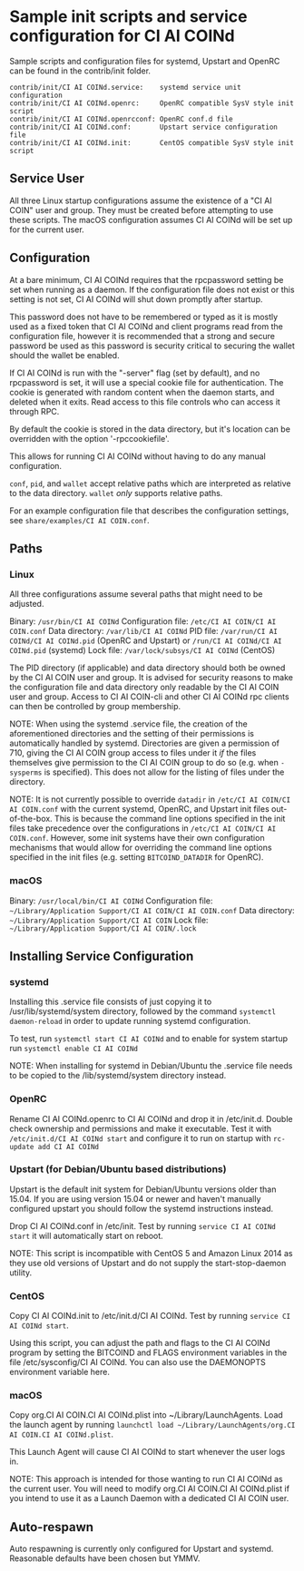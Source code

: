 Sample init scripts and service configuration for CI AI COINd
==========================================================

Sample scripts and configuration files for systemd, Upstart and OpenRC
can be found in the contrib/init folder.

    contrib/init/CI AI COINd.service:    systemd service unit configuration
    contrib/init/CI AI COINd.openrc:     OpenRC compatible SysV style init script
    contrib/init/CI AI COINd.openrcconf: OpenRC conf.d file
    contrib/init/CI AI COINd.conf:       Upstart service configuration file
    contrib/init/CI AI COINd.init:       CentOS compatible SysV style init script

Service User
---------------------------------

All three Linux startup configurations assume the existence of a "CI AI COIN" user
and group.  They must be created before attempting to use these scripts.
The macOS configuration assumes CI AI COINd will be set up for the current user.

Configuration
---------------------------------

At a bare minimum, CI AI COINd requires that the rpcpassword setting be set
when running as a daemon.  If the configuration file does not exist or this
setting is not set, CI AI COINd will shut down promptly after startup.

This password does not have to be remembered or typed as it is mostly used
as a fixed token that CI AI COINd and client programs read from the configuration
file, however it is recommended that a strong and secure password be used
as this password is security critical to securing the wallet should the
wallet be enabled.

If CI AI COINd is run with the "-server" flag (set by default), and no rpcpassword is set,
it will use a special cookie file for authentication. The cookie is generated with random
content when the daemon starts, and deleted when it exits. Read access to this file
controls who can access it through RPC.

By default the cookie is stored in the data directory, but it's location can be overridden
with the option '-rpccookiefile'.

This allows for running CI AI COINd without having to do any manual configuration.

`conf`, `pid`, and `wallet` accept relative paths which are interpreted as
relative to the data directory. `wallet` *only* supports relative paths.

For an example configuration file that describes the configuration settings,
see `share/examples/CI AI COIN.conf`.

Paths
---------------------------------

### Linux

All three configurations assume several paths that might need to be adjusted.

Binary:              `/usr/bin/CI AI COINd`
Configuration file:  `/etc/CI AI COIN/CI AI COIN.conf`
Data directory:      `/var/lib/CI AI COINd`
PID file:            `/var/run/CI AI COINd/CI AI COINd.pid` (OpenRC and Upstart) or `/run/CI AI COINd/CI AI COINd.pid` (systemd)
Lock file:           `/var/lock/subsys/CI AI COINd` (CentOS)

The PID directory (if applicable) and data directory should both be owned by the
CI AI COIN user and group. It is advised for security reasons to make the
configuration file and data directory only readable by the CI AI COIN user and
group. Access to CI AI COIN-cli and other CI AI COINd rpc clients can then be
controlled by group membership.

NOTE: When using the systemd .service file, the creation of the aforementioned
directories and the setting of their permissions is automatically handled by
systemd. Directories are given a permission of 710, giving the CI AI COIN group
access to files under it _if_ the files themselves give permission to the
CI AI COIN group to do so (e.g. when `-sysperms` is specified). This does not allow
for the listing of files under the directory.

NOTE: It is not currently possible to override `datadir` in
`/etc/CI AI COIN/CI AI COIN.conf` with the current systemd, OpenRC, and Upstart init
files out-of-the-box. This is because the command line options specified in the
init files take precedence over the configurations in
`/etc/CI AI COIN/CI AI COIN.conf`. However, some init systems have their own
configuration mechanisms that would allow for overriding the command line
options specified in the init files (e.g. setting `BITCOIND_DATADIR` for
OpenRC).

### macOS

Binary:              `/usr/local/bin/CI AI COINd`
Configuration file:  `~/Library/Application Support/CI AI COIN/CI AI COIN.conf`
Data directory:      `~/Library/Application Support/CI AI COIN`
Lock file:           `~/Library/Application Support/CI AI COIN/.lock`

Installing Service Configuration
-----------------------------------

### systemd

Installing this .service file consists of just copying it to
/usr/lib/systemd/system directory, followed by the command
`systemctl daemon-reload` in order to update running systemd configuration.

To test, run `systemctl start CI AI COINd` and to enable for system startup run
`systemctl enable CI AI COINd`

NOTE: When installing for systemd in Debian/Ubuntu the .service file needs to be copied to the /lib/systemd/system directory instead.

### OpenRC

Rename CI AI COINd.openrc to CI AI COINd and drop it in /etc/init.d.  Double
check ownership and permissions and make it executable.  Test it with
`/etc/init.d/CI AI COINd start` and configure it to run on startup with
`rc-update add CI AI COINd`

### Upstart (for Debian/Ubuntu based distributions)

Upstart is the default init system for Debian/Ubuntu versions older than 15.04. If you are using version 15.04 or newer and haven't manually configured upstart you should follow the systemd instructions instead.

Drop CI AI COINd.conf in /etc/init.  Test by running `service CI AI COINd start`
it will automatically start on reboot.

NOTE: This script is incompatible with CentOS 5 and Amazon Linux 2014 as they
use old versions of Upstart and do not supply the start-stop-daemon utility.

### CentOS

Copy CI AI COINd.init to /etc/init.d/CI AI COINd. Test by running `service CI AI COINd start`.

Using this script, you can adjust the path and flags to the CI AI COINd program by
setting the BITCOIND and FLAGS environment variables in the file
/etc/sysconfig/CI AI COINd. You can also use the DAEMONOPTS environment variable here.

### macOS

Copy org.CI AI COIN.CI AI COINd.plist into ~/Library/LaunchAgents. Load the launch agent by
running `launchctl load ~/Library/LaunchAgents/org.CI AI COIN.CI AI COINd.plist`.

This Launch Agent will cause CI AI COINd to start whenever the user logs in.

NOTE: This approach is intended for those wanting to run CI AI COINd as the current user.
You will need to modify org.CI AI COIN.CI AI COINd.plist if you intend to use it as a
Launch Daemon with a dedicated CI AI COIN user.

Auto-respawn
-----------------------------------

Auto respawning is currently only configured for Upstart and systemd.
Reasonable defaults have been chosen but YMMV.
